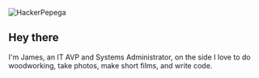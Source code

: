 ![HackerPepega](https://gridonyx.com/assets/img/hackerpepega.gif)

## Hey there
I'm James, an IT AVP and Systems Administrator, on the side I love to do woodworking, take photos, make short films, and write code.
